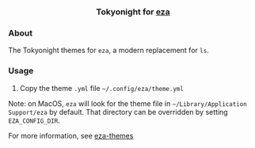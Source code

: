 <h3 align="center">
	Tokyonight for <a href="https://github.com/eza-community/eza">eza</a>
</h3>

### About

The Tokyonight themes for `eza`, a modern replacement for `ls`.

### Usage

1. Copy the theme `.yml` file `~/.config/eza/theme.yml`

Note: on MacOS, `eza` will look for the theme file in `~/Library/Application Support/eza` by default. That directory can be overridden by setting `EZA_CONFIG_DIR`.

For more information, see [eza-themes](https://github.com/eza-community/eza-themes)
